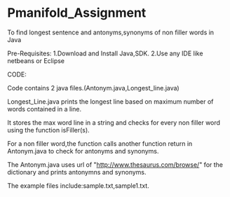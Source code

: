# Pmanifold_Assignment
To find longest sentence and antonyms,synonyms of non filler words in Java

Pre-Requisites:
1.Download and Install Java,SDK.
2.Use any IDE like netbeans or Eclipse

CODE:

Code contains 2 java files.(Antonym.java,Longest_line.java)

Longest_Line.java prints the longest line based on maximum number of words contained in a line.

It stores the max word line in a string and checks for every non filler word using the function isFiller(s).

For a non filler word,the function calls another function return in Antonym.java to check for antonyms and synonyms.

The Antonym.java uses url of "http://www.thesaurus.com/browse/" for the dictionary and prints antonymns and synonyms.

The example files include:sample.txt,sample1.txt.


